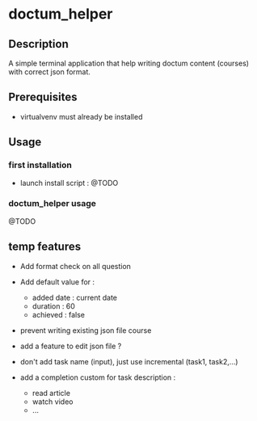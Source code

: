 # doctum_helper

## Description

A simple terminal application that help writing doctum content (courses) with correct json format.

## Prerequisites 

- virtualvenv must already be installed

## Usage

### first installation 

- launch install script :
@TODO

### doctum_helper usage

@TODO

## temp features 

- Add format check on all question
- Add default value for :
    - added date : current date
    - duration : 60 
    - achieved : false

- prevent writing existing json file course
- add a feature to edit json file ?
- don't add task name (input), just use incremental (task1, task2,...)
- add a completion custom for task description :
    - read article
    - watch video
    - ...